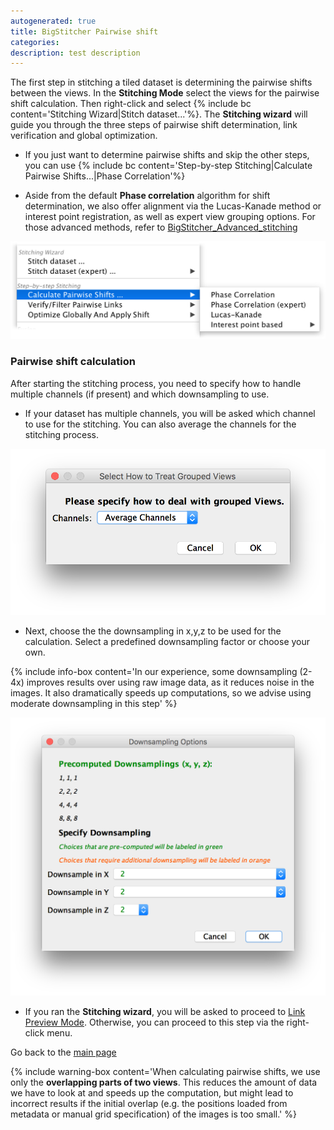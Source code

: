 ```yaml
---
autogenerated: true
title: BigStitcher Pairwise shift
categories: 
description: test description
---
```


The first step in stitching a tiled dataset is determining the pairwise shifts between the views. In the **Stitching Mode** select the views for the pairwise shift calculation. Then right-click and select {% include bc content='Stitching Wizard|Stitch dataset...'%}. The **Stitching wizard** will guide you through the three steps of pairwise shift determination, link verification and global optimization.

-   If you just want to determine pairwise shifts and skip the other steps, you can use {% include bc content='Step-by-step Stitching|Calculate Pairwise Shifts...|Phase Correlation'%}

<!-- -->

-   Aside from the default **Phase correlation** algorithm for shift determination, we also offer alignment via the Lucas-Kanade method or interest point registration, as well as expert view grouping options. For those advanced methods, refer to [BigStitcher\_Advanced\_stitching](/plugins/bigstitcher/advanced-stitching)

<img src="/media/BigStitcher stitch 0.png" width="600"/>

### Pairwise shift calculation

After starting the stitching process, you need to specify how to handle multiple channels (if present) and which downsampling to use.

-   If your dataset has multiple channels, you will be asked which channel to use for the stitching. You can also average the channels for the stitching process.

<img src="/media/BigStitcher stitch 1.png" width="600"/>

-   Next, choose the the downsampling in x,y,z to be used for the calculation. Select a predefined downsampling factor or choose your own.

{% include info-box content='In our experience, some downsampling (2-4x) improves results over using raw image data, as it reduces noise in the images. It also dramatically speeds up computations, so we advise using moderate downsampling in this step' %}

<img src="/media/BigStitcher stitch 2.png" width="600"/>

-   If you ran the **Stitching wizard**, you will be asked to proceed to [Link Preview Mode](/plugins/bigstitcher/preview-pairwise-shift). Otherwise, you can proceed to this step via the right-click menu.

Go back to the [main page](BigStitcher#Documentation)

{% include warning-box content='When calculating pairwise shifts, we use only the **overlapping parts of two views**. This reduces the amount of data we have to look at and speeds up the computation, but might lead to incorrect results if the initial overlap (e.g. the positions loaded from metadata or manual grid specification) of the images is too small.' %}
